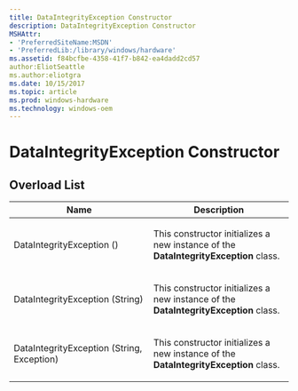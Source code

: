 ```yaml
---
title: DataIntegrityException Constructor
description: DataIntegrityException Constructor
MSHAttr:
- 'PreferredSiteName:MSDN'
- 'PreferredLib:/library/windows/hardware'
ms.assetid: f84bcfbe-4358-41f7-b842-ea4dadd2cd57
author:EliotSeattle
ms.author:eliotgra
ms.date: 10/15/2017
ms.topic: article
ms.prod: windows-hardware
ms.technology: windows-oem
---
```


# DataIntegrityException Constructor


## <span id="Overload_List"></span><span id="overload_list"></span><span id="OVERLOAD_LIST"></span>Overload List


<table>
<colgroup>
<col width="50%" />
<col width="50%" />
</colgroup>
<thead>
<tr class="header">
<th>Name</th>
<th>Description</th>
</tr>
</thead>
<tbody>
<tr class="odd">
<td><p>DataIntegrityException ()</p></td>
<td><p>This constructor initializes a new instance of the <strong>DataIntegrityException</strong> class.</p></td>
</tr>
<tr class="even">
<td><p>DataIntegrityException (String)</p></td>
<td><p>This constructor initializes a new instance of the <strong>DataIntegrityException</strong> class.</p></td>
</tr>
<tr class="odd">
<td><p>DataIntegrityException (String, Exception)</p></td>
<td><p>This constructor initializes a new instance of the <strong>DataIntegrityException</strong> class.</p></td>
</tr>
</tbody>
</table>

 

 

 






